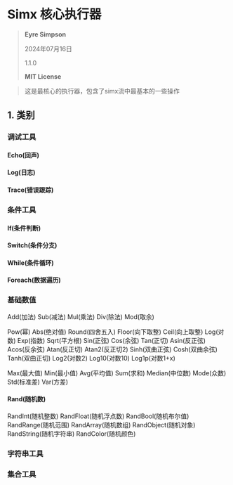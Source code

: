 # Simx 核心执行器

> **Eyre Simpson**
>
> 2024年07月16日
>
> 1.1.0
> 
> **MIT License**

> 这是最核心的执行器，包含了simx流中最基本的一些操作

## 1. 类别

### 调试工具

#### Echo(回声)

#### Log(日志)

#### Trace(错误跟踪)

### 条件工具

#### If(条件判断)

#### Switch(条件分支)

#### While(条件循环)

#### Foreach(数据遍历)

### 基础数值

Add(加法)
Sub(减法)
Mul(乘法)
Div(除法)
Mod(取余)

Pow(幂)
Abs(绝对值)
Round(四舍五入)
Floor(向下取整)
Ceil(向上取整)
Log(对数)
Exp(指数)
Sqrt(平方根)
Sin(正弦)
Cos(余弦)
Tan(正切)
Asin(反正弦)
Acos(反余弦)
Atan(反正切)
Atan2(反正切2)
Sinh(双曲正弦)
Cosh(双曲余弦)
Tanh(双曲正切)
Log2(对数2)
Log10(对数10)
Log1p(对数1+x)

Max(最大值)
Min(最小值)
Avg(平均值)
Sum(求和)
Median(中位数)
Mode(众数)
Std(标准差)
Var(方差)
#### Rand(随机数)
RandInt(随机整数)
RandFloat(随机浮点数)
RandBool(随机布尔值)
RandRange(随机范围)
RandArray(随机数组)
RandObject(随机对象)
RandString(随机字符串)
RandColor(随机颜色)

### 字符串工具

### 集合工具

